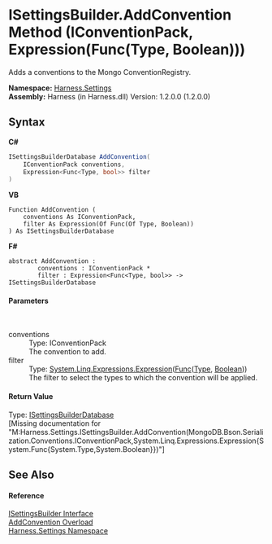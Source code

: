 # ISettingsBuilder.AddConvention Method (IConventionPack, Expression(Func(Type, Boolean)))
 

Adds a conventions to the Mongo ConventionRegistry.

**Namespace:**&nbsp;<a href="71b20054-d355-35ae-710d-5484ba2d4fce">Harness.Settings</a><br />**Assembly:**&nbsp;Harness (in Harness.dll) Version: 1.2.0.0 (1.2.0.0)

## Syntax

**C#**<br />
``` C#
ISettingsBuilderDatabase AddConvention(
	IConventionPack conventions,
	Expression<Func<Type, bool>> filter
)
```

**VB**<br />
``` VB
Function AddConvention ( 
	conventions As IConventionPack,
	filter As Expression(Of Func(Of Type, Boolean))
) As ISettingsBuilderDatabase
```

**F#**<br />
``` F#
abstract AddConvention : 
        conventions : IConventionPack * 
        filter : Expression<Func<Type, bool>> -> ISettingsBuilderDatabase 

```


#### Parameters
&nbsp;<dl><dt>conventions</dt><dd>Type: IConventionPack<br />The convention to add.</dd><dt>filter</dt><dd>Type: <a href="http://msdn2.microsoft.com/en-us/library/bb335710" target="_blank">System.Linq.Expressions.Expression</a>(<a href="http://msdn2.microsoft.com/en-us/library/bb549151" target="_blank">Func</a>(<a href="http://msdn2.microsoft.com/en-us/library/42892f65" target="_blank">Type</a>, <a href="http://msdn2.microsoft.com/en-us/library/a28wyd50" target="_blank">Boolean</a>))<br />The filter to select the types to which the convention will be applied.</dd></dl>

#### Return Value
Type: <a href="75d9f247-455c-fa92-5173-9d41d14c2b82">ISettingsBuilderDatabase</a><br />\[Missing <returns> documentation for "M:Harness.Settings.ISettingsBuilder.AddConvention(MongoDB.Bson.Serialization.Conventions.IConventionPack,System.Linq.Expressions.Expression{System.Func{System.Type,System.Boolean}})"\]

## See Also


#### Reference
<a href="8d186952-b571-4059-d808-432456a6184e">ISettingsBuilder Interface</a><br /><a href="0ec0d638-c70d-b2e5-488e-a4d0f33f2529">AddConvention Overload</a><br /><a href="71b20054-d355-35ae-710d-5484ba2d4fce">Harness.Settings Namespace</a><br />